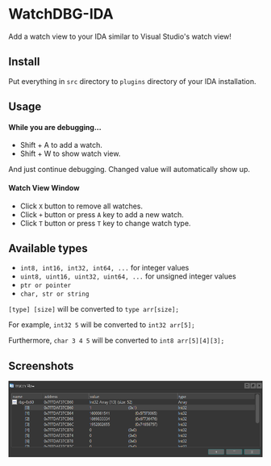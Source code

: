 # WatchDBG-IDA
Add a watch view to your IDA similar to Visual Studio's watch view!

## Install
Put everything in `src` directory to `plugins` directory of your IDA installation.

## Usage

#### While you are debugging...

- Shift + A to add a watch.
- Shift + W to show watch view.

And just continue debugging. Changed value will automatically show up.

#### Watch View Window
- Click `X` button to remove all watches.
- Click `+` button or press `A` key to add a new watch.
- Click `T` button or press `T` key to change watch type.

## Available types
- `int8, int16, int32, int64, ...` for integer values
- `uint8, uint16, uint32, uint64, ...` for unsigned integer values
- `ptr or pointer`
- `char, str or string`

`[type] [size]` will be converted to `type arr[size];`

For example, `int32 5` will be converted to `int32 arr[5];`

Furthermore, `char 3 4 5` will be converted to `int8 arr[5][4][3];`



## Screenshots
![Overview](https://github.com/Tekiter/WatchDBG-IDA/blob/master/media/screenshots/overview.PNG "Overview Screenshot")
